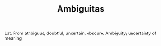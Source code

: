 ---
title: Ambiguitas
letter: A
permalink: "/definitions/ambiguitas.html"
body: Lat. From atnbiguus, doubtful, uncertain, obscure. Ambiguity; uncertainty of
  meaning
published_at: '2018-07-07'
source: Black's Law Dictionary
layout: post
---